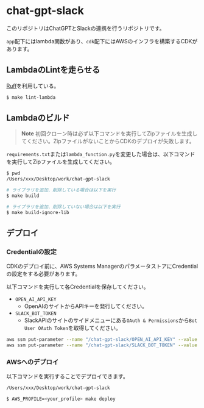# chat-gpt-slack

このリポジトリはChatGPTとSlackの連携を行うリポジトリです。

`app`配下にはlambda関数があり、`cdk`配下にはAWSのインフラを構築するCDKがあります。

## LambdaのLintを走らせる

[Ruff](https://github.com/charliermarsh/ruff)を利用している。

```sh
$ make lint-lambda
```

## Lambdaのビルド

> **Note**
> 初回クローン時は必ず以下コマンドを実行してZipファイルを生成してください。ZipファイルがないことからCDKのデプロイが失敗します。

`requirements.txt`または`lambda_function.py`を変更した場合は、以下コマンドを実行してZipファイルを生成してください。

```sh
$ pwd
/Users/xxx/Desktop/work/chat-gpt-slack

# ライブラリを追加、削除している場合は以下を実行
$ make build

# ライブラリを追加、削除していない場合は以下を実行
$ make build-ignore-lib
```

## デプロイ

### Credentialの設定

CDKのデプロイ前に、AWS Systems ManagerのパラメータストアにCredentialの設定をする必要があります。

以下コマンドを実行して各Credentialを保存してください。

- `OPEN_AI_API_KEY`
  - OpenAIのサイトからAPIキーを発行してください。
- `SLACK_BOT_TOKEN`
  - SlackAPIのサイトのサイドメニューにある`OAuth & Permissions`から`Bot User OAuth Token`を取得してください。

```sh
aws ssm put-parameter --name "/chat-gpt-slack/OPEN_AI_API_KEY" --value <OPEN_AI_API_KEY> --type "String"
aws ssm put-parameter --name "/chat-gpt-slack/SLACK_BOT_TOKEN" --value <SLACK_BOT_TOKEN> --type "String"
```

### AWSへのデプロイ

以下コマンドを実行することでデプロイできます。

```sh
/Users/xxx/Desktop/work/chat-gpt-slack

$ AWS_PROFILE=<your_profile> make deploy
```
